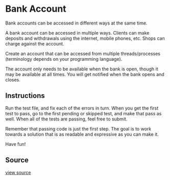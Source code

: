 # Bank Account

Bank accounts can be accessed in different ways at the same time.

A bank account can be accessed in multiple ways. Clients can make deposits and
withdrawals using the internet, mobile phones, etc. Shops can charge against the
account.

Create an account that can be accessed from multiple threads/processes
(terminology depends on your programming language).

The account only needs to be available when the bank is open, though it may be
available at all times. You will get notified when the bank opens and closes.

## Instructions

Run the test file, and fix each of the errors in turn. When you get the first
test to pass, go to the first pending or skipped test, and make that pass as
well. When all of the tests are passing, feel free to submit.

Remember that passing code is just the first step. The goal is to work towards a
solution that is as readable and expressive as you can make it.

Have fun!


## Source

 [view source]()
